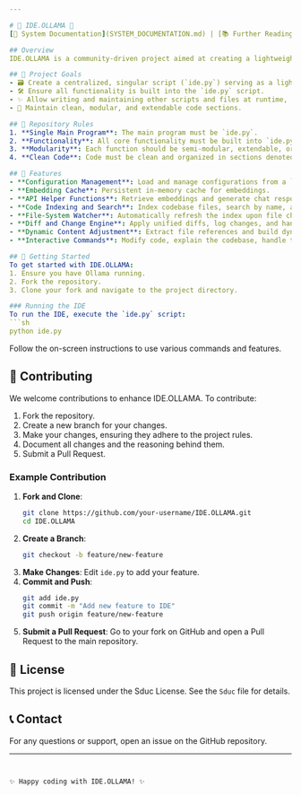 ```yaml
---

# 🌟 IDE.OLLAMA 🌟
[📝 System Documentation](SYSTEM_DOCUMENTATION.md) | [📚 Further Reading](Details.md) | [🛠️ Download ollama windows](https://ollama.com/download/OllamaSetup.exe)  | [ 🚀 ollama Github](https://github.com/ollama/ollama?tab=readme-ov-file)

## Overview
IDE.OLLAMA is a community-driven project aimed at creating a lightweight, single-script Integrated Development Environment (IDE) for beginners and users who are tired of learning complex frameworks. The goal is to leverage Ollama and clever coding practices to maintain a powerful yet compact IDE for average users.

## 🎯 Project Goals
- 🗃️ Create a centralized, singular script (`ide.py`) serving as a lightweight IDE.
- 🛠️ Ensure all functionality is built into the `ide.py` script.
- ✨ Allow writing and maintaining other scripts and files at runtime, but include all standard functions within the main script.
- 🧹 Maintain clean, modular, and extendable code sections.

## 📜 Repository Rules
1. **Single Main Program**: The main program must be `ide.py`.
2. **Functionality**: All core functionality must be built into `ide.py`. Additional scripts and files can be created at runtime but should not contain standard functions.
3. **Modularity**: Each function should be semi-modular, extendable, or removable without breaking overall functionality.
4. **Clean Code**: Code must be clean and organized in sections denoted by spacers in the script.

## 🌟 Features
- **Configuration Management**: Load and manage configurations from a `config.json` file.
- **Embedding Cache**: Persistent in-memory cache for embeddings.
- **API Helper Functions**: Retrieve embeddings and generate chat responses using the Ollama API.
- **Code Indexing and Search**: Index codebase files, search by name, and find relevant files via embeddings.
- **File-System Watcher**: Automatically refresh the index upon file changes using `watchdog`.
- **Diff and Change Engine**: Apply unified diffs, log changes, and handle patch applications.
- **Dynamic Content Adjustment**: Extract file references and build dynamic context for chat interactions.
- **Interactive Commands**: Modify code, explain the codebase, handle tracebacks, retrieve context, start interactive flows, and more.

## 🚀 Getting Started
To get started with IDE.OLLAMA:
1. Ensure you have Ollama running.
2. Fork the repository.
3. Clone your fork and navigate to the project directory.

### Running the IDE
To run the IDE, execute the `ide.py` script:
```sh
python ide.py
```

Follow the on-screen instructions to use various commands and features.

## 🤝 Contributing
We welcome contributions to enhance IDE.OLLAMA. To contribute:
1. Fork the repository.
2. Create a new branch for your changes.
3. Make your changes, ensuring they adhere to the project rules.
4. Document all changes and the reasoning behind them.
5. Submit a Pull Request.

### Example Contribution
1. **Fork and Clone**:
    ```sh
    git clone https://github.com/your-username/IDE.OLLAMA.git
    cd IDE.OLLAMA
    ```
2. **Create a Branch**:
    ```sh
    git checkout -b feature/new-feature
    ```
3. **Make Changes**: Edit `ide.py` to add your feature.
4. **Commit and Push**:
    ```sh
    git add ide.py
    git commit -m "Add new feature to IDE"
    git push origin feature/new-feature
    ```
5. **Submit a Pull Request**: Go to your fork on GitHub and open a Pull Request to the main repository.

## 📜 License
This project is licensed under the Sduc License. See the `Sduc` file for details.

## 📞 Contact
For any questions or support, open an issue on the GitHub repository.

---
```


✨ Happy coding with IDE.OLLAMA! ✨
